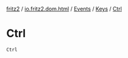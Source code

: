 [fritz2](../../../index.md) / [io.fritz2.dom.html](../../index.md) / [Events](../index.md) / [Keys](index.md) / [Ctrl](./-ctrl.md)

# Ctrl

`Ctrl`